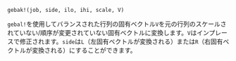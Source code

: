 ```
gebak!(job, side, ilo, ihi, scale, V)
```

`gebal!`を使用してバランスされた行列の固有ベクトル`V`を元の行列のスケールされていない/順序が変更されていない固有ベクトルに変換します。`V`はインプレースで修正されます。`side`は`L`（左固有ベクトルが変換される）または`R`（右固有ベクトルが変換される）にすることができます。
